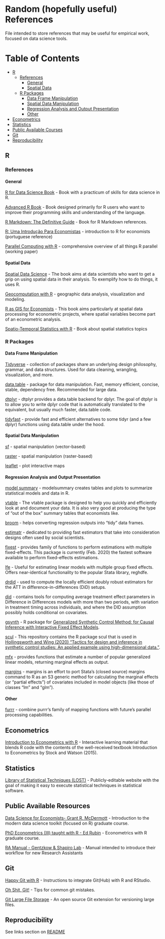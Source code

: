 # Random (hopefully useful) References

 File intended to store references that may be useful for empirical work, focused on data science tools. 
 
# Table of Contents

- [R](#r)
  - [References](#references)
    - [General](#general)
    - [Spatial Data](#spatial-data)
  - [R Packages](#r-packages)
    - [Data Frame Manipulation](#data-frame-manipulation)
    - [Spatial Data Manipulation](#spatial-data-manipulation)
    - [Regression Analysis and Output Presentation](#regression-analysis-and-output-presentation)
    - [Other](#other)
- [Econometrics](#econometrics)
- [Statistics](#statistics)
- [Public Available Courses](#public-available-courses)
- [Git](#git)
- [Reproducibility](#reproducibility)
  

## R 

### References

#### General

[R for Data Science Book](https://r4ds.had.co.nz/) - Book with a practicum of skills for data science in R.

[Advanced R Book](https://adv-r.hadley.nz/) - Book designed primarily for R users who want to improve their programming skills and understanding of the language.

[R Markdown: The Definitive Guide](https://bookdown.org/yihui/rmarkdown) - Book for R Markdown references.

[R: Uma Introdução Para Economistas](https://danmrc.github.io/R-para-Economistas/) - introduction to R for economists (portuguese reference)

[Parallel Computing with R](https://arxiv.org/abs/1912.11144) - comprehensive overview of all things R parallel (working paper)

#### Spatial Data

[Spatial Data Science](https://keen-swartz-3146c4.netlify.app/) - The book aims at data scientists who want to get a grip on using spatial data in their analysis. To exemplify how to do things, it uses R.

[Geocomputation with R](https://geocompr.robinlovelace.net/) - geographic data analysis, visualization and modeling.

[R as GIS for Economists](https://tmieno2.github.io/R-as-GIS-for-Economists/) - This book aims particularly at spatial data processing for econometric projects, where spatial variables become part of an econometric analysis. 

[Spatio-Temporal Statistics with R](https://spacetimewithr.org/) - Book about spatial statistics topics

### R Packages

#### Data Frame Manipulation
[Tidyverse](https://www.tidyverse.org/) - collection of packages share an underlying design philosophy, grammar, and data structures. Used for data cleaning, wrangling, visualization, and more. 

[data.table](https://rdatatable.gitlab.io/data.table/) - package for data manipulation. Fast, memory efficient, concise, stable, dependency free. Recommended for large data.

[dtplyr](https://dtplyr.tidyverse.org/) - dtplyr provides a data.table backend for dplyr. The goal of dtplyr is to allow you to write dplyr code that is automatically translated to the equivalent, but usually much faster, data.table code.

[tidyfast](https://tysonbarrett.com/tidyfast/) - provide fast and efficient alternatives to some tidyr (and a few dplyr) functions using data.table under the hood.

#### Spatial Data Manipulation

[sf](https://r-spatial.github.io/sf/) - spatial manipulation (vector-based)

[raster](https://cran.r-project.org/web/packages/raster/raster.pdf) - spatial manipulation (raster-based)

[leaflet](https://rstudio.github.io/leaflet/) - plot interactive maps

#### Regression Analysis and Output Presentation

[model summary](https://vincentarelbundock.github.io/modelsummary/) - modelsummary creates tables and plots to summarize statistical models and data in R.

[vtable](https://nickch-k.github.io/vtable/) - The vtable package is designed to help you quickly and efficiently look at and document your data. It is also very good at producing the type of “out of the box” summary tables that economists like.

[broom](https://broom.tidymodels.org/) - helps converting regression outputs into “tidy” data frames.

[estimatr](https://declaredesign.org/r/estimatr/articles/getting-started.html) - dedicated to providing fast estimators that take into consideration designs often used by social scientists.

[fixest](https://cran.r-project.org/web/packages/fixest/vignettes/fixest_walkthrough.html) - provides family of functions to perform estimations with multiple fixed-effects. This package is currently (Feb. 2020) the fastest software available to perform fixed-effects estimations.

[lfe](https://cran.r-project.org/web/packages/lfe/lfe.pdf) - Useful for estimating linear models with multiple group fixed effects. Offers near-identical functionality to the popular Stata library, reghdfe.

[drdid](https://pedrohcgs.github.io/DRDID/reference/drdid.html) - used to compute the locally efficient doubly robust estimators for the ATT in difference-in-differences (DiD) setups.

[did](https://rdrr.io/cran/did/f/README.md) - contains tools for computing average treatment effect parameters in Difference in Differences models with more than two periods, with variation in treatment timing across individuals, and where the DID assumption possibly holds conditional on covariates.

[gsynth](https://yiqingxu.org/software/gsynth/gsynth_examples.html) - R package for [Generalized Synthetic Control Method: for Causal Inference with Interactive Fixed Effect Models](https://papers.ssrn.com/sol3/papers.cfm?abstract_id=2584200).

[scul](https://hollina.github.io/scul/index.html) - This repository contains the R package scul that is used in [Hollingsworth and Wing (2020) “Tactics for design and inference in synthetic control studies: An applied example using high-dimensional data.”](https://doi.org/10.31235/osf.io/fc9xt).

[mfx](https://cran.r-project.org/web/packages/mfx/vignettes/mfxarticle.pdf) - provides functions that estimate a number of popular generalized linear models, returning marginal effects as output.

[margins](https://cran.r-project.org/web/packages/margins/vignettes/Introduction.html) - margins is an effort to port Stata’s (closed source) margins command to R as an S3 generic method for calculating the marginal effects (or “partial effects”) of covariates included in model objects (like those of classes “lm” and “glm”).

#### Other
[furrr](https://davisvaughan.github.io/furrr/) - combine purrr’s family of mapping functions with future’s parallel processing capabilities.


## Econometrics

[Introduction to Econometrics with R](https://www.econometrics-with-r.org/index.html) -  Interactive learning material that blends R code with the contents of the well-received textbook Introduction to Econometrics by Stock and Watson (2015).

## Statistics

[Library of Statistical Techniques (LOST)](lost-stats.github.io/) - Publicly-editable website with the goal of making it easy to execute statistical techniques in statistical software.

## Public Available Resources

[Data Science for Economists- Grant R. McDermott](https://github.com/uo-ec607/lectures) - Introduction to the modern data science toolkit (focused on R) graduate course.

[PhD Econometrics (III) taught with R - Ed Rubin](https://github.com/edrubin/EC607S20) - Econometrics with R graduate course.

[RA Manual - Gentzkow & Shapiro Lab](https://github.com/gslab-econ/ra-manual/wiki) - Manual intended to introduce their workflow for new Research Assistants 

## Git

[Happy Git with R](https://happygitwithr.com/) - Instructions to integrate Git(Hub) with R and RStudio.

[Oh Shit, Git!](https://ohshitgit.com/) - Tips for common git mistakes.
 
[Git Large File Storage](https://git-lfs.github.com/) - An open source Git extension for versioning large files.
 
## Reproducibility 

See links section on [README](https://github.com/jpgmv1998/reproducible_paper_template#links)

